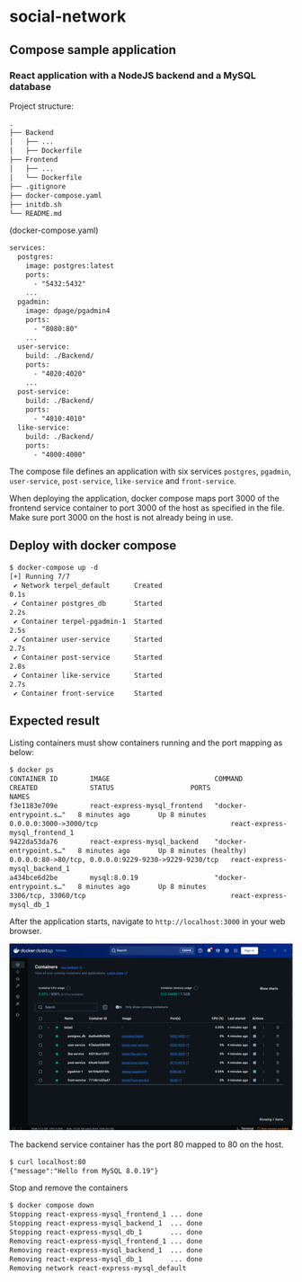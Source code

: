 # social-network

## Compose sample application
### React application with a NodeJS backend and a MySQL database

Project structure:
```
.
├── Backend
│   ├── ...
│   ├── Dockerfile
├── Frontend
│   ├── ...
│   └── Dockerfile
├── .gitignore
├── docker-compose.yaml
├── initdb.sh
└── README.md
```

(docker-compose.yaml)
```
services:
  postgres:
    image: postgres:latest
    ports:
      - "5432:5432"
    ...
  pgadmin:
    image: dpage/pgadmin4
    ports:
      - "8080:80"
    ...
  user-service:
    build: ./Backend/
    ports:
      - "4020:4020"
    ...
  post-service:
    build: ./Backend/
    ports:
      - "4010:4010"
  like-service:
    build: ./Backend/
    ports:
      - "4000:4000"
```
The compose file defines an application with six services `postgres`, `pgadmin`, `user-service`, `post-service`, `like-service` and `front-service`.

When deploying the application, docker compose maps port 3000 of the frontend service container to port 3000 of the host as specified in the file.
Make sure port 3000 on the host is not already being in use.


## Deploy with docker compose

```
$ docker-compose up -d
[+] Running 7/7
 ✔ Network terpel_default      Created                                                                                                                              0.1s 
 ✔ Container postgres_db       Started                                                                                                                              2.2s 
 ✔ Container terpel-pgadmin-1  Started                                                                                                                              2.5s 
 ✔ Container user-service      Started                                                                                                                              2.7s 
 ✔ Container post-service      Started                                                                                                                              2.8s 
 ✔ Container like-service      Started                                                                                                                              2.7s 
 ✔ Container front-service     Started
```

## Expected result

Listing containers must show containers running and the port mapping as below:
```
$ docker ps
CONTAINER ID        IMAGE                          COMMAND                  CREATED             STATUS                   PORTS                                                  NAMES
f3e1183e709e        react-express-mysql_frontend   "docker-entrypoint.s…"   8 minutes ago       Up 8 minutes             0.0.0.0:3000->3000/tcp                                 react-express-mysql_frontend_1
9422da53da76        react-express-mysql_backend    "docker-entrypoint.s…"   8 minutes ago       Up 8 minutes (healthy)   0.0.0.0:80->80/tcp, 0.0.0.0:9229-9230->9229-9230/tcp   react-express-mysql_backend_1
a434bce6d2be        mysql:8.0.19                   "docker-entrypoint.s…"   8 minutes ago       Up 8 minutes             3306/tcp, 33060/tcp                                    react-express-mysql_db_1
```

After the application starts, navigate to `http://localhost:3000` in your web browser.

![page](./Frontend/public/compose-container.png)


The backend service container has the port 80 mapped to 80 on the host.
```
$ curl localhost:80
{"message":"Hello from MySQL 8.0.19"}
```

Stop and remove the containers
```
$ docker compose down
Stopping react-express-mysql_frontend_1 ... done
Stopping react-express-mysql_backend_1  ... done
Stopping react-express-mysql_db_1       ... done
Removing react-express-mysql_frontend_1 ... done
Removing react-express-mysql_backend_1  ... done
Removing react-express-mysql_db_1       ... done
Removing network react-express-mysql_default

```